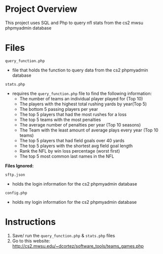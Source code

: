 # Project Overview
This project uses SQL and Php to query nfl stats from the cs2 mwsu phpmyadmin database

# Files
```query_function.php```
 * file that holds the function to query data from the cs2 phpmyadmin database
 
```stats.php```
 * requires the ```query_function.php``` file to find the following information:
   * The number of teams an individual player played for (Top 10)
   * The players with the highest total rushing yards by year(Top 5)
   * The bottom 5 passing players per year
   * The top 5 players that had the most rushes for a loss
   * The top 5 teams with the most penalties
   * The average number of penalties per year (Top 10 seasons)
   * The Team with the least amount of average plays every year (Top 10 teams)
   * The top 5 players that had field goals over 40 yards
   * The top 5 players with the shortest avg field goal length
   * Rank the NFL by win loss percentage (worst first)
   * The top 5 most common last names in the NFL
   
<strong>Files Ignored:</strong>

 ```sftp.json```
  * holds the login information for the cs2 phpmyadmin database
 
 ```config.php```
  * holds my login information for the cs2 phpmyadmin database
   

# Instructions
 1. Save/ run the ```query_function.php``` & ```stats.php``` files
 2. Go to this website: http://cs2.mwsu.edu/~dcortez/software_tools/teams_games.php

